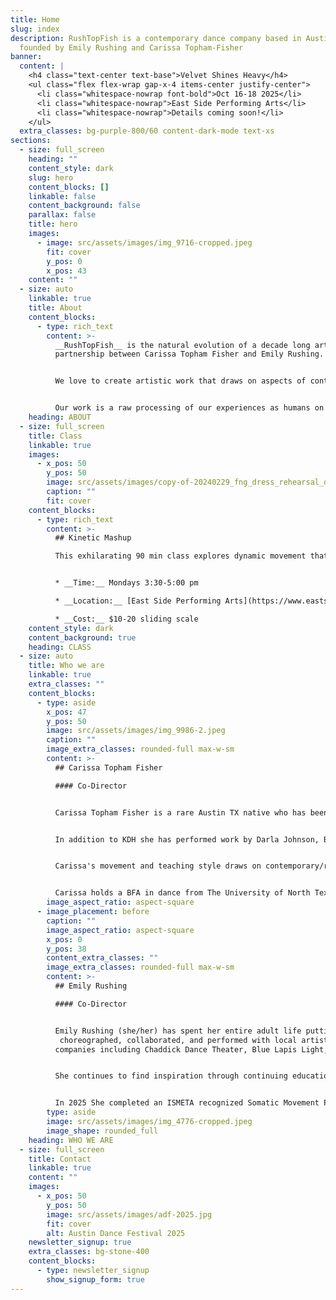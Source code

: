 ```yaml
---
title: Home
slug: index
description: RushTopFish is a contemporary dance company based in Austin, Texas
  founded by Emily Rushing and Carissa Topham-Fisher
banner:
  content: |
    <h4 class="text-center text-base">Velvet Shines Heavy</h4>
    <ul class="flex flex-wrap gap-x-4 items-center justify-center">
      <li class="whitespace-nowrap font-bold">Oct 16-18 2025</li>
      <li class="whitespace-nowrap">East Side Performing Arts</li>
      <li class="whitespace-nowrap">Details coming soon!</li>
    </ul>
  extra_classes: bg-purple-800/60 content-dark-mode text-xs
sections:
  - size: full_screen
    heading: ""
    content_style: dark
    slug: hero
    content_blocks: []
    linkable: false
    content_background: false
    parallax: false
    title: hero
    images:
      - image: src/assets/images/img_9716-cropped.jpeg
        fit: cover
        y_pos: 0
        x_pos: 43
    content: ""
  - size: auto
    linkable: true
    title: About
    content_blocks:
      - type: rich_text
        content: >-
          __RushTopFish__ is the natural evolution of a decade long artistic
          partnership between Carissa Topham Fisher and Emily Rushing.


          We love to create artistic work that draws on aspects of contemporary, modern dance techniques as well as abstracted physical theatre. We provide performance opportunities for local artists as well as offering weekly dance training for dance professionals.


          Our work is a raw processing of our experiences as humans on this planet. Through movement we aim to explore and illuminate the full spectrum of what it means to be alive. We believe that dance isn’t only about performance but it’s about connection, and having shared moments of joy, sorrow, laughter and absurdity with our audiences, collaborators and community.
    heading: ABOUT
  - size: full_screen
    title: Class
    linkable: true
    images:
      - x_pos: 50
        y_pos: 50
        image: src/assets/images/copy-of-20240229_fng_dress_rehearsal_dance_faculty_n_guest-artist_concert_db203305-2.jpeg
        caption: ""
        fit: cover
    content_blocks:
      - type: rich_text
        content: >-
          ## Kinetic Mashup

          This exhilarating 90 min class explores dynamic movement that challenges strength and endurance. Using everything from quick, quirky, gestural and pedestrian to luscious, full body integrated movement. We explore boundaries both physically and artistically while keeping a playful approach. Plan to work on technique, rhythm and musicality, as well as elements of physical theatre. Come mash with us!


          * __Time:__ Mondays 3:30-5:00 pm

          * __Location:__ [East Side Performing Arts](https://www.eastsideperformingarts.com/)

          * __Cost:__ $10-20 sliding scale
    content_style: dark
    content_background: true
    heading: CLASS
  - size: auto
    title: Who we are
    linkable: true
    extra_classes: ""
    content_blocks:
      - type: aside
        x_pos: 47
        y_pos: 50
        image: src/assets/images/img_9986-2.jpeg
        caption: ""
        image_extra_classes: rounded-full max-w-sm
        content: >-
          ## Carissa Topham Fisher

          #### Co-Director


          Carissa Topham Fisher is a rare Austin TX native who has been dancing professionally around town since graduating from college in 2010. She was hired right away by the Kathy Dunn Hamrick dance company who she still performs and collaborates with to this day. During her time with KDH she had the pleasure of performing numerous works by KDH herself as well as collaborating and choreographing in select shows where company members were asked to contribute. She is currently performing KDH work by new artistic director Alyson Dolan, and loving every second of being in the studio. 


          In addition to KDH she has performed work by Darla Johnson, BLiPSWiTCH and has collaborated on a great many pieces with Emily Rushing. Alongside Emily Rushing she has choreographed work that has been seen at Austin Dance Festival, Dance Carousel, Small Plates Dance Festival, Austin Community College as well as producing SMORG a dance show where they created several small duets and invited other local dance makers to show work. Carissa continues to deepen her practice by teaching dance class for Austin dance lovers and professionals (RushTopFish-Kinetic Mashup) as well continues to take weekly class to keep both her body and creative mind fresh. 


          Carissa's movement and teaching style draws on contemporary/release techniques with a focus on athleticism and musicality, and she values being curious and open to the senses in class, rehearsal and performance. She loves getting lost in the creative process and aims to create and perform in a way that leaves audience feeling viscerally connected to the work. In addition to choreographing dance works, Carissa is a painter (under the name CarLeigh Artworks), she creates sound scores for many of the RushTopFish works by layering sounds, textures and music, and is on the KDH costume team and helps design and shop for all KDH Dance costumes alongside Cara Cook.


          Carissa holds a BFA in dance from The University of North Texas, a pilates teacher certification through STOTT Pilates. In addition to her career in dance she is also a dedicated Pilates teacher and mother.
        image_aspect_ratio: aspect-square
      - image_placement: before
        caption: ""
        image_aspect_ratio: aspect-square
        x_pos: 0
        y_pos: 38
        content_extra_classes: ""
        image_extra_classes: rounded-full max-w-sm
        content: >-
          ## Emily Rushing

          #### Co-Director


          Emily Rushing (she/her) has spent her entire adult life putting down roots in the Austin creative performance community. She has
           choreographed, collaborated, and performed with local artists and 
          companies including Chaddick Dance Theater, Blue Lapis Light, Jennifer Sherburn, BLiPSWiTCH, Kathy Dunn Hamrick Dance Company, Ellen Bartel Collective, Lisa Nicks, Sharon Maroquín, Rosalyn Nasky and Carissa Topham Fisher. 


          She continues to find inspiration through continuing education in her movement practice, which has led her to train with Deborah Hay, Fabian Wixe, Anouk Van Dijk, and Anton Lachky.  Studying with David Zambrano, she completed 50 hours of Flying Low and Passing Through in 2018. That same year, she co-founded The Seam Project, a series of backyard shows for local performers and audiences alike. These radically-accessible shows ran for two seasons and hosted scores of artists. As [Jonelle Seitz wrote about her](https://www.markingit.org/all-issues/fall-2023) in 2023: “More than anything, Emily thrives in collaborating and finding ways to support others’ work.” She received a [nomination for Best Dancer in 2018 by the Austin Critics Table for her dancing in *Flicker.Burn.Repeat*](https://www.austinchronicle.com/daily/arts/2018-05-14/critics-name-cream-of-the-cultural-crop/)*.,* a collaborative piece with Carissa Fisher and Cody Rushing. 


          In 2025 She completed an ISMETA recognized Somatic Movement Program with Ellen Bartel at Austin Community College, and is a fully certified STOTT Pilates instructor with over a decade of teaching experience. She is a co-producer for the Austin-based dance festival, [Dance Carousel](https://www.kut.org/life-arts/2023-10-06/i-think-its-just-fun-dance-carousel-returns-after-an-eleven-year-hiatus) (founded by Ellen Bartel in 2004) and teaches contemporary dance with Carissa Topham Fisher at East Side Performing Arts on Mondays from 3:30-5pm.
        type: aside
        image: src/assets/images/img_4776-cropped.jpeg
        image_shape: rounded_full
    heading: WHO WE ARE
  - size: full_screen
    title: Contact
    linkable: true
    content: ""
    images:
      - x_pos: 50
        y_pos: 50
        image: src/assets/images/adf-2025.jpg
        fit: cover
        alt: Austin Dance Festival 2025
    newsletter_signup: true
    extra_classes: bg-stone-400
    content_blocks:
      - type: newsletter_signup
        show_signup_form: true
---
```

